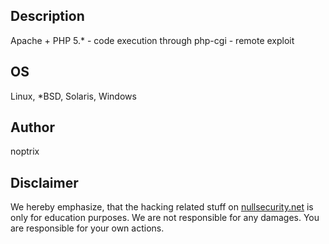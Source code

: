 Description
-----------
Apache + PHP 5.* - code execution through php-cgi - remote exploit

OS
--
Linux, *BSD, Solaris, Windows

Author
------
noptrix

Disclaimer
----------
We hereby emphasize, that the hacking related stuff on
[nullsecurity.net](http://nullsecurity.net) is only for education purposes.
We are not responsible for any damages. You are responsible for your own
actions.
